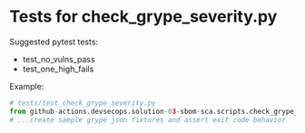 # Tests for check_grype_severity.py

Suggested pytest tests:
- test_no_vulns_pass
- test_one_high_fails

Example:
```python
# tests/test_check_grype_severity.py
from github-actions.devsecops.solution-03-sbom-sca.scripts.check_grype_severity import main
# ...create sample grype json fixtures and assert exit code behavior
```
